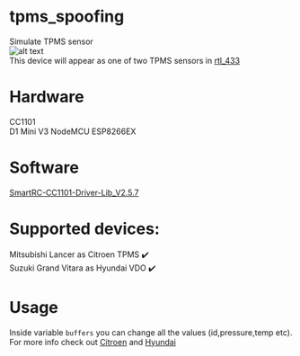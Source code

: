 # tpms_spoofing
Simulate TPMS sensor<br>
![alt text](https://github.com/turboquack/tpms_spoofing/blob/main/pictures/device.jpg)<br>
This device will appear as one of two TPMS sensors in [rtl_433](https://github.com/merbanan/rtl_433/tree/master)<br>
# Hardware
CC1101<br>
D1 Mini V3 NodeMCU ESP8266EX<br>
# Software
[SmartRC-CC1101-Driver-Lib_V2.5.7](https://github.com/LSatan/SmartRC-CC1101-Driver-Lib)<br>
# Supported devices: <br>
Mitsubishi Lancer as Citroen TPMS :heavy_check_mark:<br>
Suzuki Grand Vitara as Hyundai VDO :heavy_check_mark:<br>

# Usage
Inside variable ```buffers``` you can change all the values (id,pressure,temp etc). For more info check out [Citroen](https://github.com/merbanan/rtl_433/blob/master/src/devices/tpms_citroen.c) and [Hyundai](https://github.com/merbanan/rtl_433/blob/master/src/devices/tpms_hyundai_vdo.c)

